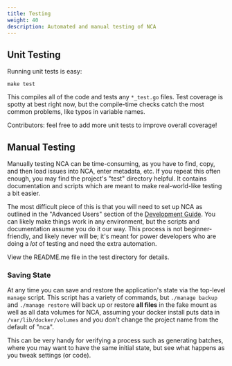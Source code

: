 ```yaml
---
title: Testing
weight: 40
description: Automated and manual testing of NCA
---
```


## Unit Testing

Running unit tests is easy:

    make test

This compiles all of the code and tests any `*_test.go` files.  Test coverage
is spotty at best right now, but the compile-time checks catch the most common
problems, like typos in variable names.

Contributors: feel free to add more unit tests to improve overall coverage!

## Manual Testing

Manually testing NCA can be time-consuming, as you have to find, copy, and then
load issues into NCA, enter metadata, etc. If you repeat this often enough, you
may find the project's "test" directory helpful. It contains documentation and
scripts which are meant to make real-world-like testing a bit easier.

The most difficult piece of this is that you will need to set up NCA as
outlined in the "Advanced Users" section of the [Development
Guide](/contributing/dev-guide). You can likely make things work in any
environment, but the scripts and documentation assume you do it our way. This
process is not beginner-friendly, and likely never will be; it's meant for
power developers who are doing a *lot* of testing and need the extra
automation.

View the README.me file in the test directory for details.

### Saving State

At any time you can save and restore the application's state via the top-level
`manage` script.  This script has a variety of commands, but `./manage backup`
and `./manage restore` will back up or restore **all files** in the fake mount
as well as all data volumes for NCA, assuming your docker install puts data in
`/var/lib/docker/volumes` and you don't change the project name from the
default of "nca".

This can be very handy for verifying a process such as generating batches,
where you may want to have the same initial state, but see what happens as you
tweak settings (or code).
